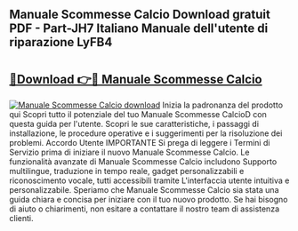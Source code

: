 ## Manuale Scommesse Calcio Download gratuit PDF - Part-JH7 Italiano Manuale dell'utente di riparazione LyFB4

# <h2><a href="http://df9mnpw.blite.top/?on=Manuale+Scommesse+Calcio">🔗Download 👉🔴 Manuale Scommesse Calcio</a></h2>

[![Manuale Scommesse Calcio download](https://i.imgur.com/lujVjoI.png)](http://df9mnpw.blite.top/?on=Manuale+Scommesse+Calcio)
Inizia la padronanza del prodotto qui Scopri tutto il potenziale del tuo Manuale Scommesse CalcioD con questa guida per l'utente. Scopri le sue caratteristiche, i passaggi di installazione, le procedure operative e i suggerimenti per la risoluzione dei problemi. Accordo Utente IMPORTANTE Si prega di leggere i Termini di Servizio prima di iniziare il nuovo Manuale Scommesse Calcio. Le funzionalità avanzate di Manuale Scommesse Calcio includono Supporto multilingue, traduzione in tempo reale, gadget personalizzabili e riconoscimento vocale, tutti accessibili tramite L'interfaccia utente intuitiva e personalizzabile. Speriamo che Manuale Scommesse Calcio sia stata una guida chiara e concisa per iniziare con il tuo nuovo prodotto. Se hai bisogno di aiuto o chiarimenti, non esitare a contattare il nostro team di assistenza clienti.
